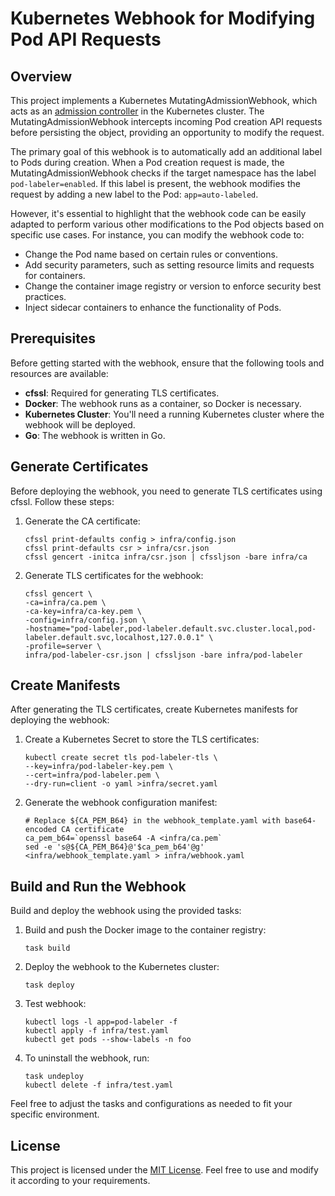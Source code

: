 # Kubernetes Webhook for Modifying Pod API Requests

## Overview

This project implements a Kubernetes MutatingAdmissionWebhook, which acts as an [admission controller](https://kubernetes.io/docs/reference/access-authn-authz/admission-controllers/) in the Kubernetes cluster. The MutatingAdmissionWebhook intercepts incoming Pod creation API requests before persisting the object, providing an opportunity to modify the request.

The primary goal of this webhook is to automatically add an additional label to Pods during creation. When a Pod creation request is made, the MutatingAdmissionWebhook checks if the target namespace has the label `pod-labeler=enabled`. If this label is present, the webhook modifies the request by adding a new label to the Pod: ```app=auto-labeled```.

However, it's essential to highlight that the webhook code can be easily adapted to perform various other modifications to the Pod objects based on specific use cases. For instance, you can modify the webhook code to:

- Change the Pod name based on certain rules or conventions.
- Add security parameters, such as setting resource limits and requests for containers.
- Change the container image registry or version to enforce security best practices.
- Inject sidecar containers to enhance the functionality of Pods.

## Prerequisites

Before getting started with the webhook, ensure that the following tools and resources are available:

- **cfssl**: Required for generating TLS certificates.
- **Docker**: The webhook runs as a container, so Docker is necessary.
- **Kubernetes Cluster**: You'll need a running Kubernetes cluster where the webhook will be deployed.
- **Go**: The webhook is written in Go.

## Generate Certificates

Before deploying the webhook, you need to generate TLS certificates using cfssl. Follow these steps:

1. Generate the CA certificate:
   ```
   cfssl print-defaults config > infra/config.json
   cfssl print-defaults csr > infra/csr.json
   cfssl gencert -initca infra/csr.json | cfssljson -bare infra/ca
   ```

2. Generate TLS certificates for the webhook:
   ```
   cfssl gencert \
   -ca=infra/ca.pem \
   -ca-key=infra/ca-key.pem \
   -config=infra/config.json \
   -hostname="pod-labeler,pod-labeler.default.svc.cluster.local,pod-labeler.default.svc,localhost,127.0.0.1" \
   -profile=server \
   infra/pod-labeler-csr.json | cfssljson -bare infra/pod-labeler
   ```

## Create Manifests

After generating the TLS certificates, create Kubernetes manifests for deploying the webhook:

1. Create a Kubernetes Secret to store the TLS certificates:
   ```
   kubectl create secret tls pod-labeler-tls \
   --key=infra/pod-labeler-key.pem \
   --cert=infra/pod-labeler.pem \
   --dry-run=client -o yaml >infra/secret.yaml
   ```

2. Generate the webhook configuration manifest:
   ```
   # Replace ${CA_PEM_B64} in the webhook_template.yaml with base64-encoded CA certificate
   ca_pem_b64=`openssl base64 -A <infra/ca.pem`
   sed -e 's@${CA_PEM_B64}@'$ca_pem_b64'@g' <infra/webhook_template.yaml > infra/webhook.yaml
   ```

## Build and Run the Webhook

Build and deploy the webhook using the provided tasks:

1. Build and push the Docker image to the container registry:
   ```
   task build
   ```

2. Deploy the webhook to the Kubernetes cluster:
   ```
   task deploy
   ```

3. Test webhook:
   ```
   kubectl logs -l app=pod-labeler -f
   kubectl apply -f infra/test.yaml
   kubectl get pods --show-labels -n foo
   ```

4. To uninstall the webhook, run:
   ```
   task undeploy
   kubectl delete -f infra/test.yaml
   ```

Feel free to adjust the tasks and configurations as needed to fit your specific environment.

## License

This project is licensed under the [MIT License](LICENSE). Feel free to use and modify it according to your requirements.